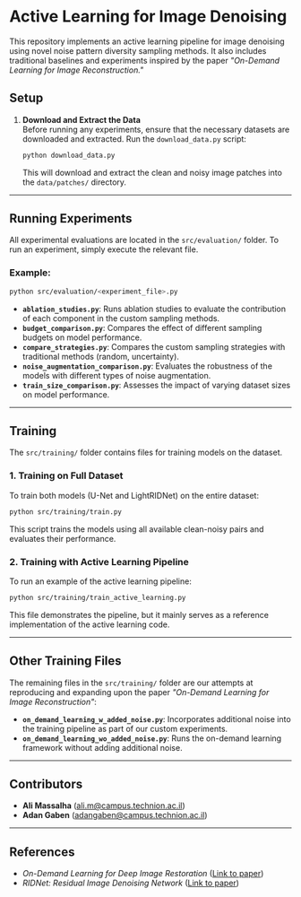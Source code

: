 

# **Active Learning for Image Denoising**

This repository implements an active learning pipeline for image denoising using novel noise pattern diversity sampling methods. It also includes traditional baselines and experiments inspired by the paper *"On-Demand Learning for Image Reconstruction."*

## **Setup**

1. **Download and Extract the Data**  
   Before running any experiments, ensure that the necessary datasets are downloaded and extracted. Run the `download_data.py` script:
   ```bash
   python download_data.py
   ```
   This will download and extract the clean and noisy image patches into the `data/patches/` directory.

---

## **Running Experiments**

All experimental evaluations are located in the `src/evaluation/` folder. To run an experiment, simply execute the relevant file.

### Example:
```bash
python src/evaluation/<experiment_file>.py
```

- **`ablation_studies.py`**: Runs ablation studies to evaluate the contribution of each component in the custom sampling methods.
- **`budget_comparison.py`**: Compares the effect of different sampling budgets on model performance.
- **`compare_strategies.py`**: Compares the custom sampling strategies with traditional methods (random, uncertainty).
- **`noise_augmentation_comparison.py`**: Evaluates the robustness of the models with different types of noise augmentation.
- **`train_size_comparison.py`**: Assesses the impact of varying dataset sizes on model performance.

---

## **Training**

The `src/training/` folder contains files for training models on the dataset.

### **1. Training on Full Dataset**
To train both models (U-Net and LightRIDNet) on the entire dataset:
```bash
python src/training/train.py
```
This script trains the models using all available clean-noisy pairs and evaluates their performance.

### **2. Training with Active Learning Pipeline**
To run an example of the active learning pipeline:
```bash
python src/training/train_active_learning.py
```
This file demonstrates the pipeline, but it mainly serves as a reference implementation of the active learning code.

---

## **Other Training Files**
The remaining files in the `src/training/` folder are our attempts at reproducing and expanding upon the paper *"On-Demand Learning for Image Reconstruction"*:

- **`on_demand_learning_w_added_noise.py`**: Incorporates additional noise into the training pipeline as part of our custom experiments.
- **`on_demand_learning_wo_added_noise.py`**: Runs the on-demand learning framework without adding additional noise.

---

## **Contributors**
- **Ali Massalha** ([ali.m@campus.technion.ac.il](mailto:ali.m@campus.technion.ac.il))  
- **Adan Gaben** ([adangaben@campus.technion.ac.il](mailto:adangaben@campus.technion.ac.il))

---

## **References**
- *On-Demand Learning for Deep Image Restoration* ([Link to paper](https://arxiv.org/pdf/1612.01380))  
- *RIDNet: Residual Image Denoising Network* ([Link to paper](https://arxiv.org/pdf/1904.07396v2.pdf))  

